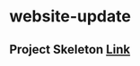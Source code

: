 # website-update

## Project Skeleton [Link](https://reinvented-riddle-533.notion.site/Define-75a6c955d4784b5f998543b3fd4ac52d)